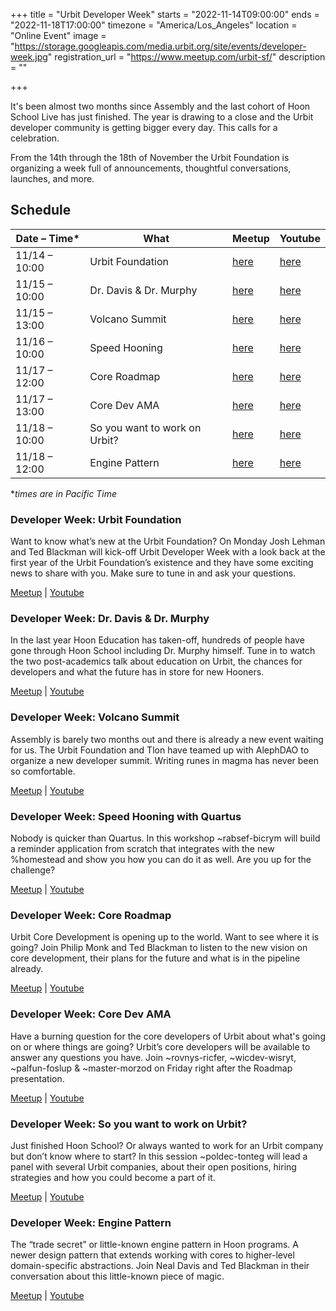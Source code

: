 +++
title = "Urbit Developer Week"
starts = "2022-11-14T09:00:00"
ends = "2022-11-18T17:00:00"
timezone = "America/Los_Angeles"
location = "Online Event"
image = "https://storage.googleapis.com/media.urbit.org/site/events/developer-week.jpg"
registration_url = "https://www.meetup.com/urbit-sf/"
description = ""

+++

It's been almost two months since Assembly and the last cohort of Hoon School Live has just finished. The year is drawing to a close and the Urbit developer community is getting bigger every day. This calls for a celebration. 

From the 14th through the 18th of November the Urbit Foundation is organizing a week full of announcements, thoughtful conversations, launches, and more.

## Schedule
| Date – Time*   | What                          | Meetup                                                    | Youtube                                              |
|---------------|-------------------------------|-----------------------------------------------------------|------------------------------------------------------|
| 11/14 – 10:00 | Urbit Foundation              | [here](https://www.meetup.com/urbit-sf/events/289623363/) | [here](https://www.youtube.com/watch?v=xCxHvkS9o8g ) |
| 11/15 – 10:00 | Dr. Davis & Dr. Murphy        | [here](https://www.meetup.com/urbit-sf/events/289629398/) | [here](https://www.youtube.com/watch?v=dTpw2DG6WBc)  |
| 11/15 – 13:00 | Volcano Summit                | [here](https://www.meetup.com/urbit-sf/events/289629419/) | [here](https://www.youtube.com/watch?v=ckFsPr-DXNE)  |
| 11/16 – 10:00 | Speed Hooning                 | [here](https://www.meetup.com/urbit-sf/events/289629435/) | [here](https://www.youtube.com/watch?v=eRz3s9dQZe8)  |
| 11/17 – 12:00 | Core Roadmap                  | [here](https://www.meetup.com/urbit-sf/events/289629450/) | [here](https://www.youtube.com/watch?v=BJaRloyA02Y)  |
| 11/17 – 13:00 | Core Dev AMA                  | [here](https://www.meetup.com/urbit-sf/events/289629467/) | [here](https://www.youtube.com/watch?v=SI_B7H8tSRE)  |
| 11/18 – 10:00 | So you want to work on Urbit? | [here](https://www.meetup.com/urbit-sf/events/289629483/) | [here](https://www.youtube.com/watch?v=j96Gb6dXaNs)  |
| 11/18 – 12:00 | Engine Pattern                | [here](https://www.meetup.com/urbit-sf/events/289629506/) | [here](https://www.youtube.com/watch?v=T4VyW72zX0w)  |

**times are in Pacific Time*

### Developer Week: Urbit Foundation
Want to know what’s new at the Urbit Foundation? On Monday Josh Lehman and Ted Blackman will kick-off Urbit Developer Week with a look back at the first year of the Urbit Foundation’s existence and they have some exciting news to share with you. Make sure to tune in and ask your questions.

[Meetup](https://www.meetup.com/urbit-sf/events/289623363/) | [Youtube](https://www.youtube.com/watch?v=xCxHvkS9o8g )

### Developer Week: Dr. Davis & Dr. Murphy
In the last year Hoon Education has taken-off, hundreds of people have gone through Hoon School including Dr. Murphy himself. Tune in to watch the two post-academics talk about education on Urbit, the chances for developers and what the future has in store for new Hooners.

[Meetup](https://www.meetup.com/urbit-sf/events/289629398/) | [Youtube](https://www.youtube.com/watch?v=dTpw2DG6WBc)  

### Developer Week: Volcano Summit
Assembly is barely two months out and there is already a new event waiting for us. The Urbit Foundation and Tlon have teamed up with AlephDAO to organize a new developer summit. Writing runes in magma has never been so comfortable.

[Meetup](https://www.meetup.com/urbit-sf/events/289629419/) | [Youtube](https://www.youtube.com/watch?v=ckFsPr-DXNE)

### Developer Week: Speed Hooning with Quartus
Nobody is quicker than Quartus. In this workshop ~rabsef-bicrym will build a reminder application from scratch that integrates with the new %homestead and show you how you can do it as well. Are you up for the challenge?

[Meetup](https://www.meetup.com/urbit-sf/events/289629435/) | [Youtube](https://www.youtube.com/watch?v=eRz3s9dQZe8)

### Developer Week: Core Roadmap
Urbit Core Development is opening up to the world. Want to see where it is going? Join Philip Monk and Ted Blackman to listen to the new vision on core development, their plans for the future and what is in the pipeline already.

[Meetup](https://www.meetup.com/urbit-sf/events/289629450/) | [Youtube](https://www.youtube.com/watch?v=BJaRloyA02Y)

### Developer Week: Core Dev AMA
Have a burning question for the core developers of Urbit about what's going on or where things are going? Urbit’s core developers will be available to answer any questions you have. Join ~rovnys-ricfer, ~wicdev-wisryt, ~palfun-foslup & ~master-morzod on Friday right after the Roadmap presentation.  

[Meetup](https://www.meetup.com/urbit-sf/events/289629467/) | [Youtube](https://www.youtube.com/watch?v=SI_B7H8tSRE)

### Developer Week: So you want to work on Urbit?
Just finished Hoon School? Or always wanted to work for an Urbit company but don’t know where to start? In this session ~poldec-tonteg will lead a panel with several Urbit companies, about their open positions, hiring strategies and how you could become a part of it.

[Meetup](https://www.meetup.com/urbit-sf/events/289629483/) | [Youtube](https://www.youtube.com/watch?v=j96Gb6dXaNs)

### Developer Week: Engine Pattern
The “trade secret” or little-known engine pattern in Hoon programs. A newer design pattern that extends working with cores to higher-level domain-specific abstractions. Join Neal Davis and Ted Blackman in their conversation about this little-known piece of magic.

[Meetup](https://www.meetup.com/urbit-sf/events/289629506/) | [Youtube](https://www.youtube.com/watch?v=T4VyW72zX0w)
